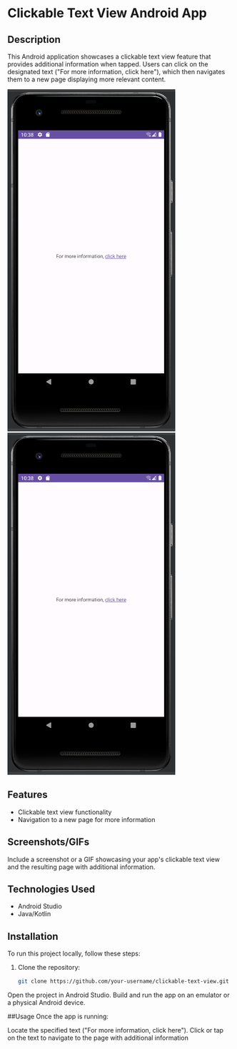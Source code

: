 # Clickable Text View Android App


## Description
This Android application showcases a clickable text view feature that provides additional information when tapped. Users can click on the designated text ("For more information, click here"), which then navigates them to a new page displaying more relevant content.

![Clickable Text View Demo](clickableTextVIiew1.png)
![Clickable Text View Demo](clickableTextVIiew1.png)


## Features
- Clickable text view functionality
- Navigation to a new page for more information

## Screenshots/GIFs
Include a screenshot or a GIF showcasing your app's clickable text view and the resulting page with additional information.

## Technologies Used
- Android Studio
- Java/Kotlin

## Installation
To run this project locally, follow these steps:
1. Clone the repository:
   ```bash
   git clone https://github.com/your-username/clickable-text-view.git
Open the project in Android Studio.
Build and run the app on an emulator or a physical Android device.

##Usage
Once the app is running:

Locate the specified text ("For more information, click here").
Click or tap on the text to navigate to the page with additional information
